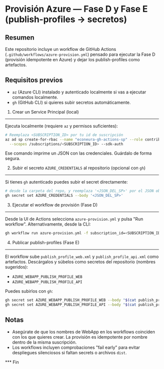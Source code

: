 # Provisión Azure — Fase D y Fase E (publish-profiles → secretos)

Resumen
-------
Este repositorio incluye un workflow de GitHub Actions (`.github/workflows/azure-provision.yml`) pensado para ejecutar la Fase D (provisión idempotente en Azure) y dejar los publish-profiles como artefactos.

Requisitos previos
------------------
- `az` (Azure CLI) instalado y autenticado localmente si vas a ejecutar comandos localmente.
- `gh` (GitHub CLI) si quieres subir secretos automáticamente.

1) Crear un Service Principal (local)
-----------------------------------
Ejecuta localmente (requiere `az` y permisos suficientes):

```bash
# Reemplaza <SUBSCRIPTION_ID> por tu id de suscripción
az ad sp create-for-rbac --name "econeura-gh-actions-sp" --role contributor \
  --scopes /subscriptions/<SUBSCRIPTION_ID> --sdk-auth
```

Ese comando imprime un JSON con las credenciales. Guárdalo de forma segura.

2) Subir el secreto `AZURE_CREDENTIALS` al repositorio (opcional con `gh`)
-----------------------------------------------------------------------
Si tienes `gh` autenticado puedes subir el secret directamente:

```bash
# desde la carpeta del repo, y reemplaza '<JSON_DEL_SP>' por el JSON obtenido
gh secret set AZURE_CREDENTIALS --body '<JSON_DEL_SP>'
```

3) Ejecutar el workflow de provisión (Fase D)
---------------------------------------------
Desde la UI de Actions selecciona `azure-provision.yml` y pulsa "Run workflow".
Alternativamente, desde la CLI:

```bash
gh workflow run azure-provision.yml -f subscription_id=<SUBSCRIPTION_ID> -f resource_group=appsvc_linux_northeurope_basic
```

4) Publicar publish-profiles (Fase E)
-------------------------------------
El workflow sube `publish_profile_web.xml` y `publish_profile_api.xml` como artefactos. Descárgalos y súbelos como secretos del repositorio (nombres sugeridos):

- `AZURE_WEBAPP_PUBLISH_PROFILE_WEB`
- `AZURE_WEBAPP_PUBLISH_PROFILE_API`

Puedes subirlos con `gh`:

```bash
gh secret set AZURE_WEBAPP_PUBLISH_PROFILE_WEB --body "$(cat publish_profile_web.xml)"
gh secret set AZURE_WEBAPP_PUBLISH_PROFILE_API --body "$(cat publish_profile_api.xml)"
```

Notas
-----
- Asegúrate de que los nombres de WebApp en los workflows coinciden con los que quieres crear. La provisión es idempotente por nombre dentro de la misma suscripción.
- Los workflows incluyen comprobaciones "fail early" para evitar despliegues silenciosos si faltan secrets o archivos `dist`.

*** Fin
